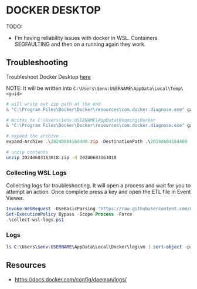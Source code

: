 # DOCKER DESKTOP

TODO:

* I'm having reliability issues with docker in WSL.  Containers SEGFAULTING and then on a running again they work.

## Troubleshooting

Troubleshoot Docker Desktop [here](https://docs.docker.com/desktop/troubleshoot/overview/)  

NOTE: It will be written into `C:\Users\$env:USERNAME\AppData\Local\Temp\<guid>`  

```powershell
# will write out zip path at the end
& "C:\Program Files\Docker\Docker\resources\com.docker.diagnose.exe" gather

# Writes to C:\Users\$env:USERNAME\AppData\Roaming\Docker
& "C:\Program Files\Docker\Docker\resources\com.docker.diagnose.exe" gather ./docker-crash.zip

# expand the archive
expand-Archive .\20240604164400.zip -DestinationPath .\20240604164400
```

```sh
# unzip contents
unzip 20240603163018.zip -d 20240603163018
```

### Collecting WSL Logs

Collecting logs for troubleshooting. It will open a process and wait for you to attempt an action. Once complete press a key and open the ETL file in Event Viewer.  

```ps1
Invoke-WebRequest -UseBasicParsing "https://raw.githubusercontent.com/microsoft/WSL/master/diagnostics/collect-wsl-logs.ps1" -OutFile collect-wsl-logs.ps1
Set-ExecutionPolicy Bypass -Scope Process -Force
.\collect-wsl-logs.ps1
```

### Logs

```powershell
ls C:\Users\$env:USERNAME\AppData\Local\Docker\log\vm | sort-object -property LastWriteTime
```




## Resources

* https://docs.docker.com/config/daemon/logs/

